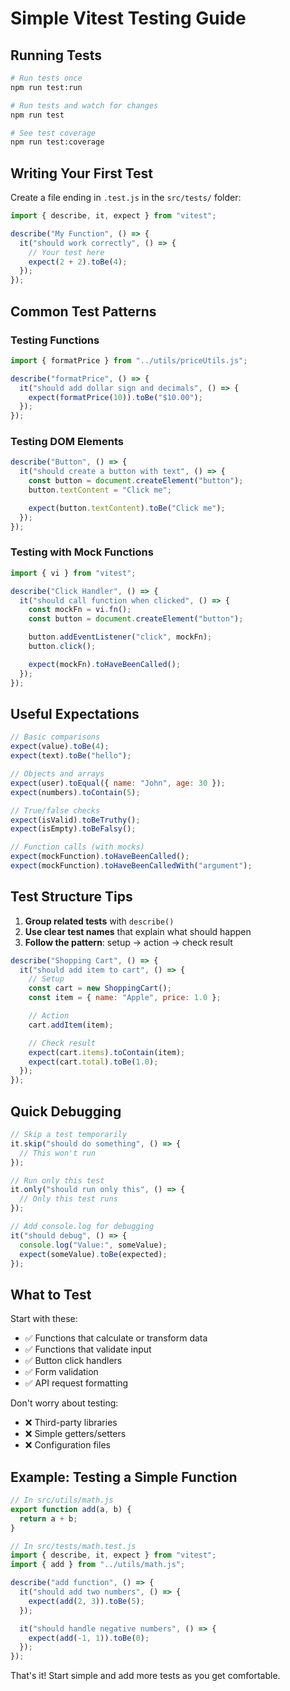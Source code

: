 # Simple Vitest Testing Guide

## Running Tests

```bash
# Run tests once
npm run test:run

# Run tests and watch for changes
npm run test

# See test coverage
npm run test:coverage
```

## Writing Your First Test

Create a file ending in `.test.js` in the `src/tests/` folder:

```javascript
import { describe, it, expect } from "vitest";

describe("My Function", () => {
  it("should work correctly", () => {
    // Your test here
    expect(2 + 2).toBe(4);
  });
});
```

## Common Test Patterns

### Testing Functions

```javascript
import { formatPrice } from "../utils/priceUtils.js";

describe("formatPrice", () => {
  it("should add dollar sign and decimals", () => {
    expect(formatPrice(10)).toBe("$10.00");
  });
});
```

### Testing DOM Elements

```javascript
describe("Button", () => {
  it("should create a button with text", () => {
    const button = document.createElement("button");
    button.textContent = "Click me";

    expect(button.textContent).toBe("Click me");
  });
});
```

### Testing with Mock Functions

```javascript
import { vi } from "vitest";

describe("Click Handler", () => {
  it("should call function when clicked", () => {
    const mockFn = vi.fn();
    const button = document.createElement("button");

    button.addEventListener("click", mockFn);
    button.click();

    expect(mockFn).toHaveBeenCalled();
  });
});
```

## Useful Expectations

```javascript
// Basic comparisons
expect(value).toBe(4);
expect(text).toBe("hello");

// Objects and arrays
expect(user).toEqual({ name: "John", age: 30 });
expect(numbers).toContain(5);

// True/false checks
expect(isValid).toBeTruthy();
expect(isEmpty).toBeFalsy();

// Function calls (with mocks)
expect(mockFunction).toHaveBeenCalled();
expect(mockFunction).toHaveBeenCalledWith("argument");
```

## Test Structure Tips

1. **Group related tests** with `describe()`
2. **Use clear test names** that explain what should happen
3. **Follow the pattern**: setup → action → check result

```javascript
describe("Shopping Cart", () => {
  it("should add item to cart", () => {
    // Setup
    const cart = new ShoppingCart();
    const item = { name: "Apple", price: 1.0 };

    // Action
    cart.addItem(item);

    // Check result
    expect(cart.items).toContain(item);
    expect(cart.total).toBe(1.0);
  });
});
```

## Quick Debugging

```javascript
// Skip a test temporarily
it.skip("should do something", () => {
  // This won't run
});

// Run only this test
it.only("should run only this", () => {
  // Only this test runs
});

// Add console.log for debugging
it("should debug", () => {
  console.log("Value:", someValue);
  expect(someValue).toBe(expected);
});
```

## What to Test

Start with these:

- ✅ Functions that calculate or transform data
- ✅ Functions that validate input
- ✅ Button click handlers
- ✅ Form validation
- ✅ API request formatting

Don't worry about testing:

- ❌ Third-party libraries
- ❌ Simple getters/setters
- ❌ Configuration files

## Example: Testing a Simple Function

```javascript
// In src/utils/math.js
export function add(a, b) {
  return a + b;
}

// In src/tests/math.test.js
import { describe, it, expect } from "vitest";
import { add } from "../utils/math.js";

describe("add function", () => {
  it("should add two numbers", () => {
    expect(add(2, 3)).toBe(5);
  });

  it("should handle negative numbers", () => {
    expect(add(-1, 1)).toBe(0);
  });
});
```

That's it! Start simple and add more tests as you get comfortable.
